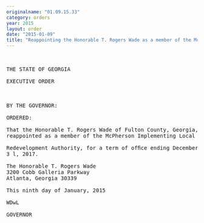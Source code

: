 ```yaml
---
originalname: "01.09.15.33"
category: orders
year: 2015
layout: order
date: "2015-01-09"
title: "Reappointing the Honorable T. Rogers Wade as a member of the McPherson Implementing Local Redevelopment Authority"
---
```

<pre>
 

THE STATE OF GEORGIA

EXECUTIVE ORDER

 

BY THE GOVERNOR:

ORDERED:

That the Honorable T. Rogers Wade of Fulton County, Georgia, is
reappointed as a member of the McPherson Implementing Local

Redevelopment Authority, for a term of ofﬁce ending December
3 l, 2017.

The Honorable T. Rogers Wade
3200 Cobb Galleria Parkway
Atlanta, Georgia 30339

This ninth day of January, 2015

WDwL

GOVERNOR

 

</pre>
